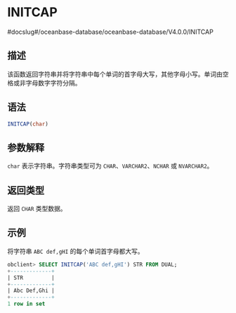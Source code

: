 INITCAP 
============================
#docslug#/oceanbase-database/oceanbase-database/V4.0.0/INITCAP


描述 
-----------------------

该函数返回字符串并将字符串中每个单词的首字母大写，其他字母小写。单词由空格或非字母数字字符分隔。



语法 
-----------------------

```sql
INITCAP(char)
```



参数解释 
-------------------------

`char` 表示字符串。字符串类型可为 `CHAR`、`VARCHAR2`、`NCHAR` 或 `NVARCHAR2`。

返回类型 
-------------------------

返回 `CHAR` 类型数据。

示例 
-----------------------

将字符串 `ABC def,gHI` 的每个单词首字母都大写。

```sql
obclient> SELECT INITCAP('ABC def,gHI') STR FROM DUAL;
+-------------+
| STR         |
+-------------+
| Abc Def,Ghi |
+-------------+
1 row in set
```


